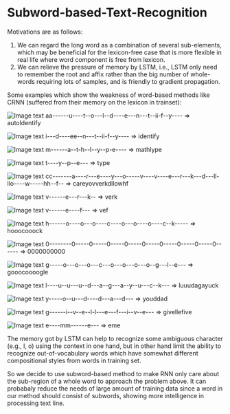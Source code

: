 # Subword-based-Text-Recognition
Motivations are as follows:
1. We can regard the long word as a combination of several sub-elements, which may be beneficial for the lexicon-free case that is more flexible in real life where word component is free from lexicon.
2. We can relieve the pressure of memory by LSTM, i.e., LSTM only need to remember the root and affix rather than the big number of whole-words requiring lots of samples, and is friendly to gradient propagation.

Some examples which show the weakness of word-based methods like CRNN (suffered from their memory on the lexicon in trainset):

![Image text](https://github.com/ccx1997/Root-Affix-based-Text-Recognition/blob/master/imgs/demo1.jpg)
aa------u----t--o---l--d----e---n---t--ii-f--y---- => autoldentify

![Image text](https://github.com/ccx1997/Root-Affix-based-Text-Recognition/blob/master/imgs/demo2.jpg)
i---d----ee--n---t--ii-f--y---- => identify

![Image text](https://github.com/ccx1997/Root-Affix-based-Text-Recognition/blob/master/imgs/demo3.jpg)
m------a--t-h--l--y--p-e---- => mathlype

![Image text](https://github.com/ccx1997/Root-Affix-based-Text-Recognition/blob/master/imgs/demo4.jpg)
t----y--p--e---      => type

![Image text](https://github.com/ccx1997/Root-Affix-based-Text-Recognition/blob/master/imgs/demo5.jpg)
cc-------a----r---e----y---o-----v----v----e---r---k---d---ll-llo----w-----hh--f-- => careyovverkdllowhf

![Image text](https://github.com/ccx1997/Root-Affix-based-Text-Recognition/blob/master/imgs/demo6.jpg)
v------e---r---k--   => verk

![Image text](https://github.com/ccx1997/Root-Affix-based-Text-Recognition/blob/master/imgs/demo7.jpg)
v------e----f---     => vef

![Image text](https://github.com/ccx1997/Root-Affix-based-Text-Recognition/blob/master/imgs/demo8.jpg)
h------o----o---o----c----o---o----o----c--k----- => hooocooock

![Image text](https://github.com/ccx1997/Root-Affix-based-Text-Recognition/blob/master/imgs/demo9.jpg)
0--------0-----0-----0-----0-----0-----0-----0-----0-----0------ => 0000000000

![Image text](https://github.com/ccx1997/Root-Affix-based-Text-Recognition/blob/master/imgs/demo10.jpg)
g-----o---o---o---c---o---o---o---o--g---l--e--- => gooocoooogle

![Image text](https://github.com/ccx1997/Root-Affix-based-Text-Recognition/blob/master/imgs/demo11.jpg)
l----u--u---u--d---a--g---a--y--u---c--k--- => luuudagayuck

![Image text](https://github.com/ccx1997/Root-Affix-based-Text-Recognition/blob/master/imgs/demo12.jpg)
y-----o--u---d----d---a---d--- => youddad

![Image text](https://github.com/ccx1997/Root-Affix-based-Text-Recognition/blob/master/imgs/demo13.jpg)
g------i--v--e--l-l---e---f---i--v--e--- => givellefive

![Image text](https://github.com/ccx1997/Root-Affix-based-Text-Recognition/blob/master/imgs/demo14.jpg)
e----mm------e---    => eme

The memory got by LSTM can help to recognize some ambiguous character (e.g., l, o) using the context in one hand, but in other hand limit the ability to recognize out-of-vocabulary words which have somewhat different compositional styles from words in training set.

So we decide to use subword-based method to make RNN only care about the sub-region of a whole word to approach the problem above. It can probabaly reduce the needs of large amount of training data since a word in our method should consist of subwords, showing more intelligence in processing text line.

